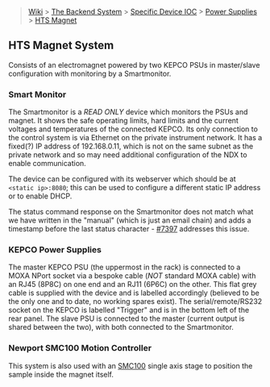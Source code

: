 > [Wiki](Home) > [The Backend System](The-Backend-System) > [Specific Device IOC](Specific-Device-IOC) > [Power Supplies](Power-Supplies) > [HTS Magnet](HTS-Magnet)

## HTS Magnet System

Consists of an electromagnet powered by two KEPCO PSUs in master/slave configuration with monitoring by a Smartmonitor.

### Smart Monitor

The Smartmonitor is a _READ ONLY_ device which monitors the PSUs and magnet.  It shows the safe operating limits, hard limits and the current voltages and temperatures of the connected KEPCO.  Its only connection to the control system is via Ethernet on the private instrument network.  It has a fixed(?) IP address of 192.168.0.11, which is not on the same subnet as the private network and so may need additional configuration of the NDX to enable communication.

The device can be configured with its webserver which should be at `<static ip>:8080`; this can be used to configure a different static IP address or to enable DHCP. 

The status command response on the Smartmonitor does not match what we have written in the "manual" (which is just an email chain) and adds a timestamp before the last status character - [#7397](https://github.com/ISISComputingGroup/IBEX/issues/7397) addresses this issue.

### KEPCO Power Supplies

The master KEPCO PSU (the uppermost in the rack) is connected to a MOXA NPort socket via a bespoke cable (_NOT_ standard MOXA cable) with an RJ45 (8P8C) on one end and an RJ11 (6P6C) on the other.  This flat grey cable is supplied with the device and is labelled accordingly (believed to be the only one and to date, no working spares exist).  The serial/remote/RS232 socket on the KEPCO is labelled "Trigger" and is in the bottom left of the rear panel.  The slave PSU is connected to the master (current output is shared between the two), with both connected to the Smartmonitor.

### Newport SMC100 Motion Controller

This system is also used with an [SMC100](https://github.com/ISISComputingGroup/ibex_developers_manual/wiki/SMC100) single axis stage to position the sample inside the magnet itself.
